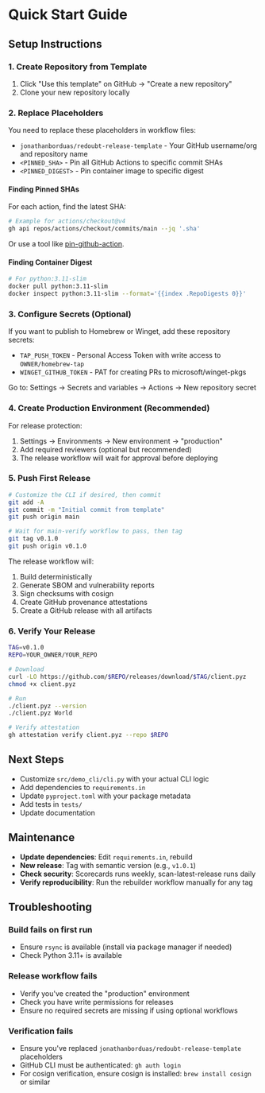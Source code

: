 # Quick Start Guide

## Setup Instructions

### 1. Create Repository from Template

1. Click "Use this template" on GitHub → "Create a new repository"
2. Clone your new repository locally

### 2. Replace Placeholders

You need to replace these placeholders in workflow files:

- `jonathanborduas/redoubt-release-template` - Your GitHub username/org and repository name
- `<PINNED_SHA>` - Pin all GitHub Actions to specific commit SHAs
- `<PINNED_DIGEST>` - Pin container image to specific digest

#### Finding Pinned SHAs

For each action, find the latest SHA:

```bash
# Example for actions/checkout@v4
gh api repos/actions/checkout/commits/main --jq '.sha'
```

Or use a tool like [pin-github-action](https://github.com/mheap/pin-github-action).

#### Finding Container Digest

```bash
# For python:3.11-slim
docker pull python:3.11-slim
docker inspect python:3.11-slim --format='{{index .RepoDigests 0}}'
```

### 3. Configure Secrets (Optional)

If you want to publish to Homebrew or Winget, add these repository secrets:

- `TAP_PUSH_TOKEN` - Personal Access Token with write access to `OWNER/homebrew-tap`
- `WINGET_GITHUB_TOKEN` - PAT for creating PRs to microsoft/winget-pkgs

Go to: Settings → Secrets and variables → Actions → New repository secret

### 4. Create Production Environment (Recommended)

For release protection:

1. Settings → Environments → New environment → "production"
2. Add required reviewers (optional but recommended)
3. The release workflow will wait for approval before deploying

### 5. Push First Release

```bash
# Customize the CLI if desired, then commit
git add -A
git commit -m "Initial commit from template"
git push origin main

# Wait for main-verify workflow to pass, then tag
git tag v0.1.0
git push origin v0.1.0
```

The release workflow will:

1. Build deterministically
2. Generate SBOM and vulnerability reports
3. Sign checksums with cosign
4. Create GitHub provenance attestations
5. Create a GitHub release with all artifacts

### 6. Verify Your Release

```bash
TAG=v0.1.0
REPO=YOUR_OWNER/YOUR_REPO

# Download
curl -LO https://github.com/$REPO/releases/download/$TAG/client.pyz
chmod +x client.pyz

# Run
./client.pyz --version
./client.pyz World

# Verify attestation
gh attestation verify client.pyz --repo $REPO
```

## Next Steps

- Customize `src/demo_cli/cli.py` with your actual CLI logic
- Add dependencies to `requirements.in`
- Update `pyproject.toml` with your package metadata
- Add tests in `tests/`
- Update documentation

## Maintenance

- **Update dependencies**: Edit `requirements.in`, rebuild
- **New release**: Tag with semantic version (e.g., `v1.0.1`)
- **Check security**: Scorecards runs weekly, scan-latest-release runs daily
- **Verify reproducibility**: Run the rebuilder workflow manually for any tag

## Troubleshooting

### Build fails on first run

- Ensure `rsync` is available (install via package manager if needed)
- Check Python 3.11+ is available

### Release workflow fails

- Verify you've created the "production" environment
- Check you have write permissions for releases
- Ensure no required secrets are missing if using optional workflows

### Verification fails

- Ensure you've replaced `jonathanborduas/redoubt-release-template` placeholders
- GitHub CLI must be authenticated: `gh auth login`
- For cosign verification, ensure cosign is installed: `brew install cosign` or similar
